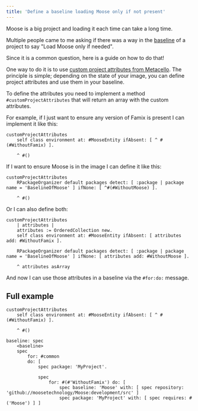 ```yaml
---
title: 'Define a baseline loading Moose only if not present'
---
```


Moose is a big project and loading it each time can take a long time.

Multiple people came to me asking if there was a way in the [baseline](https://github.com/pharo-open-documentation/pharo-wiki/blob/master/General/Baselines.md#baselines) of a project to say "Load Moose only if needed".

Since it is a common question, here is a guide on how to do that!

One way to do it is to use [custom project attributes from Metacello](https://github.com/pharo-open-documentation/pharo-wiki/blob/master/General/Baselines.md#define-custom-attributes). The principle is simple; depending on the state of your image, you can define project attributes and use them in your baseline.

To define the attributes you need to implement a method `#customProjectAttributes` that will return an array with the custom attributes. 

For example, if I just want to ensure any version of Famix is present I can implement it like this:

```smalltalk
customProjectAttributes
    self class environment at: #MooseEntity ifAbsent: [ ^ #(#WithoutFamix) ].

    ^ #()
```

If I want to ensure Moose is in the image I can define it like this:

```smalltalk
customProjectAttributes
    RPackageOrganizer default packages detect: [ :package | package name = 'BaselineOfMoose' ] ifNone: [ ^#(#WithoutMoose) ].

    ^ #()
```

Or I can also define both:

```smalltalk
customProjectAttributes
    | attributes |
    attributes := OrderedCollection new.
    self class environment at: #MooseEntity ifAbsent: [ attributes add: #WithoutFamix ].

    RPackageOrganizer default packages detect: [ :package | package name = 'BaselineOfMoose' ] ifNone: [ attributes add: #WithoutMoose ].

    ^ attributes asArray
```

And now I can use those attributes in a baseline via the `#for:do:` message.

## Full example

```smalltalk
customProjectAttributes
    self class environment at: #MooseEntity ifAbsent: [ ^ #(#WithoutFamix) ].

    ^ #()
```

```smalltalk
baseline: spec
    <baseline>
    spec
        for: #common
        do: [
            spec package: 'MyProject'.

            spec
                for: #(#'WithoutFamix') do: [
                    spec baseline: 'Moose' with: [ spec repository: 'github://moosetechnology/Moose:development/src' ]
                    spec package: 'MyProject' with: [ spec requires: #('Moose') ] ]
```

